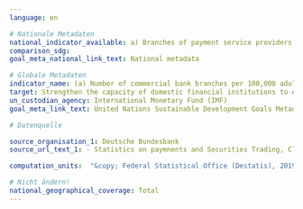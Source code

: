 ```yaml
---
language: en

# Nationale Metadaten
national_indicator_available: a) Branches of payment service providers <br> b) ATMs of national payment service providers
comparison_sdg:
goal_meta_national_link_text: National metadata

# Globale Metadaten
indicator_name: (a) Number of commercial bank branches per 100,000 adults and (b) number of automated teller machines (ATMs) per 100,000 adults
target: Strengthen the capacity of domestic financial institutions to encourage and expand access to banking, insurance and financial services for all
un_custodian_agency: International Monetary Fund (IMF)
goal_meta_link_text: United Nations Sustainable Development Goals Metadata

# Datenquelle

source_organisation_1: Deutsche Bundesbank
source_url_text_1: - Statistics on paymnents and Securities Trading, Clearing and Settlement in Germany 2007 to 2013 – Institutions offering payment services to non-MFIs, table 4<br> - Statistics on paymnents and Securities Trading, Clearing and Settlement in Germany 2013 to 2017 – Institutions offering payment services to non-MFIs, table 4<br> - Statistics on paymnents and Securities Trading, Clearing and Settlement in Germany 2007 to 2013 – Terminals provided by resident PSPs - ATMs, table 5<br> - 2013 to 2017 – Terminals provided by resident PSPs - ATMs, table 5

computation_units:  "&copy; Federal Statistical Office (Destatis), 2019"

# Nicht ändern!
national_geographical_coverage: Total
---
```


